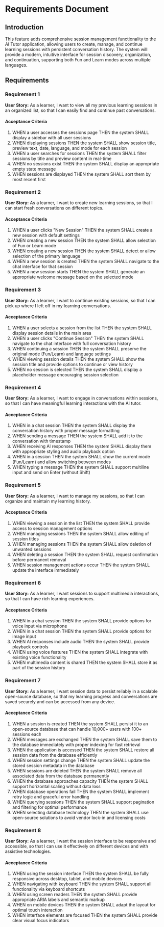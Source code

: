 # Requirements Document

## Introduction

This feature adds comprehensive session management functionality to the AI Tutor application, allowing users to create, manage, and continue learning sessions with persistent conversation history. The system will provide a modern, intuitive interface for session discovery, organization, and continuation, supporting both Fun and Learn modes across multiple languages.

## Requirements

### Requirement 1

**User Story:** As a learner, I want to view all my previous learning sessions in an organized list, so that I can easily find and continue past conversations.

#### Acceptance Criteria

1. WHEN a user accesses the sessions page THEN the system SHALL display a sidebar with all user sessions
2. WHEN displaying sessions THEN the system SHALL show session title, preview text, date, language, and mode for each session
3. WHEN a user searches for sessions THEN the system SHALL filter sessions by title and preview content in real-time
4. WHEN no sessions exist THEN the system SHALL display an appropriate empty state message
5. WHEN sessions are displayed THEN the system SHALL sort them by most recent first

### Requirement 2

**User Story:** As a learner, I want to create new learning sessions, so that I can start fresh conversations on different topics.

#### Acceptance Criteria

1. WHEN a user clicks "New Session" THEN the system SHALL create a new session with default settings
2. WHEN creating a new session THEN the system SHALL allow selection of Fun or Learn mode
3. WHEN creating a new session THEN the system SHALL detect or allow selection of the primary language
4. WHEN a new session is created THEN the system SHALL navigate to the chat interface for that session
5. WHEN a new session starts THEN the system SHALL generate an appropriate welcome message based on the selected mode

### Requirement 3

**User Story:** As a learner, I want to continue existing sessions, so that I can pick up where I left off in my learning conversations.

#### Acceptance Criteria

1. WHEN a user selects a session from the list THEN the system SHALL display session details in the main area
2. WHEN a user clicks "Continue Session" THEN the system SHALL navigate to the chat interface with full conversation history
3. WHEN continuing a session THEN the system SHALL preserve the original mode (Fun/Learn) and language settings
4. WHEN viewing session details THEN the system SHALL show the session title and provide options to continue or view history
5. WHEN no session is selected THEN the system SHALL display a placeholder message encouraging session selection

### Requirement 4

**User Story:** As a learner, I want to engage in conversations within sessions, so that I can have meaningful learning interactions with the AI tutor.

#### Acceptance Criteria

1. WHEN in a chat session THEN the system SHALL display the conversation history with proper message formatting
2. WHEN sending a message THEN the system SHALL add it to the conversation with timestamp
3. WHEN receiving AI responses THEN the system SHALL display them with appropriate styling and audio playback option
4. WHEN in a session THEN the system SHALL show the current mode (Fun/Learn) and allow switching between modes
5. WHEN typing a message THEN the system SHALL support multiline input and send on Enter (without Shift)

### Requirement 5

**User Story:** As a learner, I want to manage my sessions, so that I can organize and maintain my learning history.

#### Acceptance Criteria

1. WHEN viewing a session in the list THEN the system SHALL provide access to session management options
2. WHEN managing sessions THEN the system SHALL allow editing of session titles
3. WHEN managing sessions THEN the system SHALL allow deletion of unwanted sessions
4. WHEN deleting a session THEN the system SHALL request confirmation before permanent removal
5. WHEN session management actions occur THEN the system SHALL update the interface immediately

### Requirement 6

**User Story:** As a learner, I want sessions to support multimedia interactions, so that I can have rich learning experiences.

#### Acceptance Criteria

1. WHEN in a chat session THEN the system SHALL provide options for voice input via microphone
2. WHEN in a chat session THEN the system SHALL provide options for image input
3. WHEN AI responses include audio THEN the system SHALL provide playback controls
4. WHEN using voice features THEN the system SHALL integrate with existing voice functionality
5. WHEN multimedia content is shared THEN the system SHALL store it as part of the session history

### Requirement 7

**User Story:** As a learner, I want session data to persist reliably in a scalable open-source database, so that my learning progress and conversations are saved securely and can be accessed from any device.

#### Acceptance Criteria

1. WHEN a session is created THEN the system SHALL persist it to an open-source database that can handle 10,000+ users with 100+ sessions each
2. WHEN messages are exchanged THEN the system SHALL save them to the database immediately with proper indexing for fast retrieval
3. WHEN the application is accessed THEN the system SHALL restore all session data from the database efficiently
4. WHEN session settings change THEN the system SHALL update the stored session metadata in the database
5. WHEN sessions are deleted THEN the system SHALL remove all associated data from the database permanently
6. WHEN the database approaches capacity THEN the system SHALL support horizontal scaling without data loss
7. WHEN database operations fail THEN the system SHALL implement retry logic and graceful error handling
8. WHEN querying sessions THEN the system SHALL support pagination and filtering for optimal performance
9. WHEN selecting database technology THEN the system SHALL use open-source solutions to avoid vendor lock-in and licensing costs

### Requirement 8

**User Story:** As a learner, I want the session interface to be responsive and accessible, so that I can use it effectively on different devices and with assistive technologies.

#### Acceptance Criteria

1. WHEN using the session interface THEN the system SHALL be fully responsive across desktop, tablet, and mobile devices
2. WHEN navigating with keyboard THEN the system SHALL support all functionality via keyboard shortcuts
3. WHEN using screen readers THEN the system SHALL provide appropriate ARIA labels and semantic markup
4. WHEN on mobile devices THEN the system SHALL adapt the layout for optimal touch interaction
5. WHEN interface elements are focused THEN the system SHALL provide clear visual focus indicators